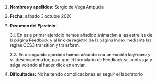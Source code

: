 1. **Nombres y apellidos:** Sergio de Vega Ampudia

2. **Fecha:** sábado 3 octubre 2020

3. **Resumen del Ejercicio:**

   3.1. En este primer ejercicio hemos añadido animación a las estrellas de la página Feedback y al link de registro de la página Index mediante las reglas CCS3 transition y transform.
   
   3.2. En el segundo ejercicio hemos añadido una animación keyframe y su desencadenador, para que el formulario de Feedback se contraiga y salga volando al hacer click en enviar.

4. **Dificultades:** No he tenido complicaciones en seguir el laboratorio.